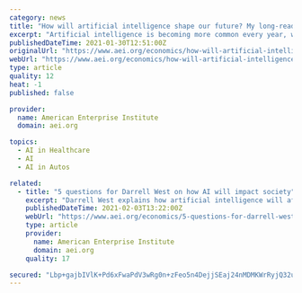 ```yaml
---
category: news
title: "How will artificial intelligence shape our future? My long-read Q&A with Darrell M. West"
excerpt: "Artificial intelligence is becoming more common every year, with applications in industries ranging from medicine to transportation to the service sector. Many people see this technology as a means of finally escaping the disappointing productivity growth of the past few decades."
publishedDateTime: 2021-01-30T12:51:00Z
originalUrl: "https://www.aei.org/economics/how-will-artificial-intelligence-shape-our-future-my-long-read-qa-with-darrell-m-west/"
webUrl: "https://www.aei.org/economics/how-will-artificial-intelligence-shape-our-future-my-long-read-qa-with-darrell-m-west/"
type: article
quality: 12
heat: -1
published: false

provider:
  name: American Enterprise Institute
  domain: aei.org

topics:
  - AI in Healthcare
  - AI
  - AI in Autos

related:
  - title: "5 questions for Darrell West on how AI will impact society"
    excerpt: "Darrell West explains how artificial intelligence will affect the economy in the coming decades, and he explores many policy questions that lawmakers will need to consider as AI transforms society."
    publishedDateTime: 2021-02-03T13:22:00Z
    webUrl: "https://www.aei.org/economics/5-questions-for-darrell-west-on-how-ai-will-impact-society/"
    type: article
    provider:
      name: American Enterprise Institute
      domain: aei.org
    quality: 17

secured: "Lbp+gajbIVlK+Pd6xFwaPdV3wRg0n+zFeo5n4DejjSEaj24nMDMKWrRyjQ32uNdwDdGS5ZqIKPzyn0FLfxc8vnnrmmW7vBQj0KLSz3JbQnvDW6Hv66zAqEbsfyYhXY5y626a+hBNHLpVlToGw6VXtajBjNBjSm7VjULbx0fQm6Y9qMgGuu375ueWYBfwBcyo2zqqmdpOqeH4+T5QEhABfQdbUY5Ty5dHy1GPJjnNKymPqGiW9OU0w0z7VUjazf/LtXDbXG13HxJo2hhJcybyHe6ksog8Lq/avNE8KBNTL3dQXmGMYZkxIWptCrGNdudnMnBS+yNBr3Gm/Y8EElUOa44sR4a/Ot0Te/w1airHg4o=;rQ2UMkIopgYgijJBSZ/XYg=="
---
```


